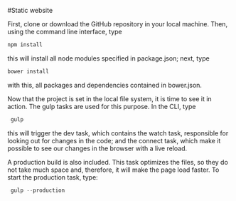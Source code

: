 #Static website

First, clone or download the GitHub repository in your local machine. Then, using the command line interface, type


```javascript
npm install
```
this will install all node modules specified in package.json; next, type

```javascript
bower install
```

with this, all packages and dependencies contained in bower.json.

Now that the project is set in the local file system, it is time to see it in action. The gulp tasks are used for this
purpose. In the CLI, type

```javascript
 gulp
```

this will trigger the dev task, which contains the watch task, responsible for looking out for changes in the code; and
the connect task, which make it possible to see our changes in the browser with a live reload.

A production build is also included. This task optimizes the files, so they do not take much space and, therefore, it
will make the page load faster. To start the production task, type:

```javascript
 gulp --production
```
